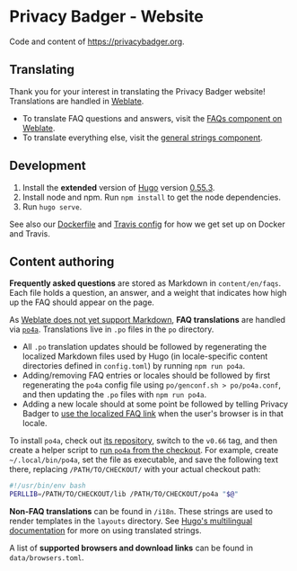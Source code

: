 # Privacy Badger - Website

Code and content of <https://privacybadger.org>.

## Translating

Thank you for your interest in translating the Privacy Badger website! Translations are handled in [Weblate](https://weblate.org/en/).

- To translate FAQ questions and answers, visit the [FAQs component on Weblate](https://hosted.weblate.org/projects/privacy-badger/privacybadger-website-faqs/).
- To translate everything else, visit the [general strings component](https://hosted.weblate.org/projects/privacy-badger/privacybadger-website-strings/).

## Development

1. Install the **extended** version of [Hugo](https://gohugo.io/getting-started/installing/) version [0.55.3](https://github.com/gohugoio/hugo/releases/tag/v0.55.3).
2. Install node and npm. Run `npm install` to get the node dependencies.
3. Run `hugo serve`.

See also our [Dockerfile](/Dockerfile) and [Travis config](/.travis.yml) for how we get set up on Docker and Travis.

## Content authoring

**Frequently asked questions** are stored as Markdown in `content/en/faqs`. Each file holds a question, an answer, and a weight that indicates how high up the FAQ should appear on the page.

As [Weblate does not yet support Markdown](https://github.com/WeblateOrg/weblate/issues/3106), **FAQ translations** are handled via [`po4a`](https://po4a.org/). Translations live in `.po` files in the `po` directory.

- All `.po` translation updates should be followed by regenerating the localized Markdown files used by Hugo (in locale-specific content directories defined in `config.toml`) by running `npm run po4a`.
- Adding/removing FAQ entries or locales should be followed by first regenerating the `po4a` config file using `po/genconf.sh > po/po4a.conf`, and then updating the `.po` files with `npm run po4a`.
- Adding a new locale should at some point be followed by telling Privacy Badger to [use the localized FAQ link](https://github.com/EFForg/privacybadger/blob/a8bd923d973db5b46da1b48930232cf4f114e87c/src/lib/i18n.js#L27) when the user's browser is in that locale.

To install `po4a`, check out [its repository](https://github.com/mquinson/po4a), switch to the `v0.66` tag, and then create a helper script to [run `po4a` from the checkout](https://github.com/mquinson/po4a#use-without-installation). For example, create `~/.local/bin/po4a`, set the file as executable, and save the following text there, replacing `/PATH/TO/CHECKOUT/` with your actual checkout path:

```bash
#!/usr/bin/env bash
PERLLIB=/PATH/TO/CHECKOUT/lib /PATH/TO/CHECKOUT/po4a "$@"
```

**Non-FAQ translations** can be found in  `/i18n`. These strings are used to render templates in the `layouts` directory. See [Hugo's multilingual documentation](https://gohugo.io/content-management/multilingual/#translation-of-strings) for more on using translated strings.

A list of **supported browsers and download links** can be found in `data/browsers.toml`.
